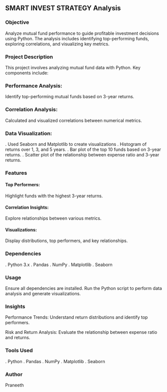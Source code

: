 ## SMART INVEST STRATEGY Analysis
### Objective
Analyze mutual fund performance to guide profitable investment decisions using Python. The analysis includes identifying top-performing funds, exploring correlations, and visualizing key metrics.

### Project Description
This project involves analyzing mutual fund data with Python. Key components include:

### Performance Analysis: 
Identify top-performing mutual funds based on 3-year returns.

### Correlation Analysis: 
Calculated and visualized correlations between numerical metrics.

### Data Visualization: 
. Used Seaborn and Matplotlib to create visualizations
. Histogram of returns over 1, 3, and 5 years.
. Bar plot of the top 10 funds based on 3-year returns.
. Scatter plot of the relationship between expense ratio and 3-year returns.

### Features
#### Top Performers:
  Highlight funds with the highest 3-year returns.

#### Correlation Insights: 
  Explore relationships between various metrics.

#### Visualizations: 
  Display distributions, top performers, and key relationships.

### Dependencies
. Python 3.x
. Pandas
. NumPy
. Matplotlib
. Seaborn


### Usage
Ensure all dependencies are installed. Run the Python script to perform data analysis and generate visualizations.

### Insights
Performance Trends: Understand return distributions and identify top performers.

Risk and Return Analysis: Evaluate the relationship between expense ratio and returns.

### Tools Used
. Python
. Pandas
. NumPy
. Matplotlib
. Seaborn

### Author
Praneeth

